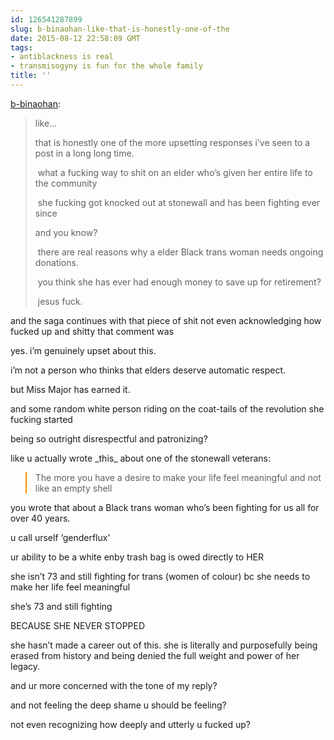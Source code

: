 ```yaml
---
id: 126541287899
slug: b-binaohan-like-that-is-honestly-one-of-the
date: 2015-08-12 22:58:09 GMT
tags:
- antiblackness is real
- transmisogyny is fun for the whole family
title: ''
---
```

<p><a class="tumblr_blog" href="http://b-binaohan.tumblr.com/post/126537162934">b-binaohan</a>:</p>
<blockquote>
<p>like&hellip;

that is honestly one of the more upsetting responses i&rsquo;ve seen to a post in a long long time.&nbsp;</p>
<p>&nbsp;what a fucking way to shit on an elder who&rsquo;s given her entire life to the community&nbsp;</p>
<p>&nbsp;she fucking got knocked out at stonewall and has been fighting ever since

and you know?&nbsp;</p>
<p>&nbsp;there are real reasons why a elder Black trans woman needs ongoing donations.&nbsp;</p>
<p>&nbsp;you think she has ever had enough money to save up for retirement?&nbsp;</p>
<p>&nbsp;jesus fuck.</p>
</blockquote>

<p>and the saga continues with that piece of shit not even acknowledging how fucked up and shitty that comment was</p><p>yes. i’m genuinely upset about this.</p><p>i’m not a person who thinks that elders deserve automatic respect.</p><p>but Miss Major has earned it.&nbsp;</p><p>and some random white person riding on the coat-tails of the revolution she fucking started</p><p>being so outright disrespectful and patronizing?</p><p>like u actually wrote _this_ about one of the stonewall veterans:</p><blockquote xkit-border-color="{&quot;r&quot;:255,&quot;g&quot;:144,&quot;b&quot;:0}" class="xkit-colorquotes-border-item" style="border-left-color: rgb(255, 144, 0);"><p>The more you have a desire to make your life feel meaningful and not like an empty shell<br></p></blockquote><p>you wrote that about a Black trans woman who’s been fighting for us all for over 40 years.</p><p>u call urself&nbsp;‘genderflux’&nbsp;</p><p>ur ability to be a white enby trash bag is owed directly to HER</p><p>she isn’t 73 and still fighting for trans (women of colour) bc she needs to make her life feel meaningful</p><p>she’s 73 and still fighting&nbsp;</p><p>BECAUSE SHE NEVER STOPPED</p><p>she hasn’t made a career out of this. she is literally and purposefully being erased from history and being denied the full weight and power of her legacy.</p><p>and ur more concerned with the tone of my reply?</p><p>and not feeling the deep shame u should be feeling?</p><p>not even recognizing how deeply and utterly u fucked up?</p>